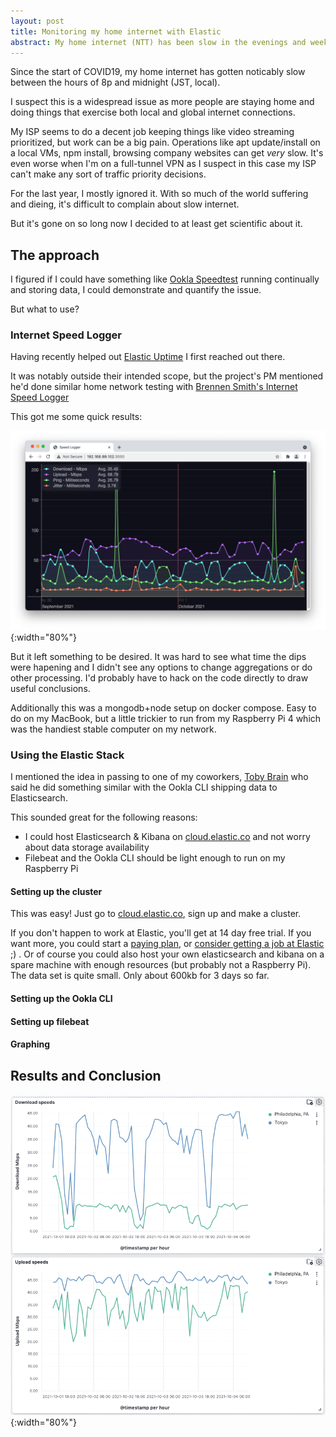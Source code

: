 ```yaml
---
layout: post
title: Monitoring my home internet with Elastic
abstract: My home internet (NTT) has been slow in the evenings and weekends for over a year now. I decided it was time to get scientific about it.
---
```


Since the start of COVID19, my home internet has gotten noticably slow between the hours of 8p and midnight (JST, local).

I suspect this is a widespread issue as more people are staying home and doing things that exercise both local and global internet connections.

My ISP seems to do a decent job keeping things like video streaming prioritized, but work can be a big pain. Operations like apt update/install on a local VMs, npm install, browsing company websites can get _very_ slow. It's even worse when I'm on a full-tunnel VPN as I suspect in this case my ISP can't make any sort of traffic priority decisions.

For the last year, I mostly ignored it. With so much of the world suffering and dieing, it's difficult to complain about slow internet.

But it's gone on so long now I decided to at least get scientific about it.

## The approach

I figured if I could have something like [Ookla Speedtest](https://www.speedtest.net/) running continually and storing data, I could demonstrate and quantify the issue.

But what to use?

### Internet Speed Logger

Having recently helped out [Elastic Uptime](https://www.elastic.co/uptime-monitoring) I first reached out there.

It was notably outside their intended scope, but the project's PM mentioned he'd done similar home network testing with [Brennen Smith's Internet Speed Logger](https://github.com/brennentsmith/internet-speed-logger)

This got me some quick results:

![screenshot of internet speed logger showing bumpy traffic graphs](/images/internet-speed-logger.png){:width="80%"}

But it left something to be desired. It was hard to see what time the dips were hapening and I didn't see any options to change aggregations or do other processing. I'd probably have to hack on the code directly to draw useful conclusions.

Additionally this was a mongodb+node setup on docker compose. Easy to do on my MacBook, but a little trickier to run from my Raspberry Pi 4 which was the handiest stable computer on my network.

### Using the Elastic Stack

I mentioned the idea in passing to one of my coworkers, [Toby Brain](https://github.com/tobio) who said he did something similar with the Ookla CLI shipping data to Elasticsearch.

This sounded great for the following reasons:

- I could host Elasticsearch & Kibana on [cloud.elastic.co](https://cloud.elastic.co/) and not worry about data storage availability
- Filebeat and the Ookla CLI should be light enough to run on my Raspberry Pi

#### Setting up the cluster

This was easy! Just go to [cloud.elastic.co](https://cloud.elastic.co/), sign up and make a cluster.

If you don't happen to work at Elastic, you'll get at 14 day free trial. If you want more, you could start a [paying plan](https://www.elastic.co/pricing/), or [consider getting a job at Elastic](https://www.elastic.co/about/careers/) ;) . Or of course you could also host your own elasticsearch and kibana on a spare machine with enough resources (but probably not a Raspberry Pi). The data set is quite small. Only about 600kb for 3 days so far.

#### Setting up the Ookla CLI

#### Setting up filebeat

#### Graphing

## Results and Conclusion

![screenshot showing internet speeds with a clear downstream dip in the evenings](/images/kibana-speed-data.png){:width="80%"}
